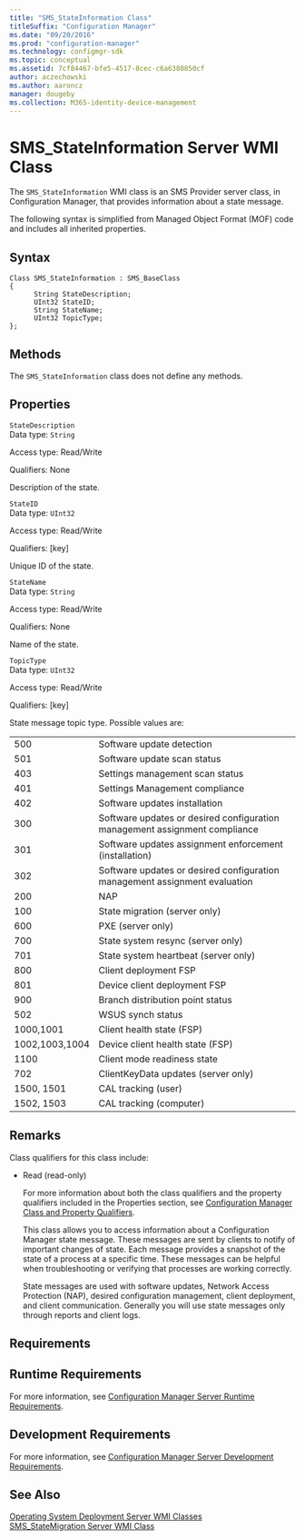 ```yaml
---
title: "SMS_StateInformation Class"
titleSuffix: "Configuration Manager"
ms.date: "09/20/2016"
ms.prod: "configuration-manager"
ms.technology: configmgr-sdk
ms.topic: conceptual
ms.assetid: 7cf84467-bfe5-4517-8cec-c6a6380850cf
author: aczechowski
ms.author: aaroncz
manager: dougeby
ms.collection: M365-identity-device-management
---
```

# SMS_StateInformation Server WMI Class
The `SMS_StateInformation` WMI class is an SMS Provider server class, in Configuration Manager, that provides information about a state message.  

 The following syntax is simplified from Managed Object Format (MOF) code and includes all inherited properties.  

## Syntax  

```  
Class SMS_StateInformation : SMS_BaseClass  
{  
      String StateDescription;  
      UInt32 StateID;  
      String StateName;  
      UInt32 TopicType;  
};  
```  

## Methods  
 The `SMS_StateInformation` class does not define any methods.  

## Properties  
 `StateDescription`  
 Data type: `String`  

 Access type: Read/Write  

 Qualifiers: None  

 Description of the state.  

 `StateID`  
 Data type: `UInt32`  

 Access type: Read/Write  

 Qualifiers: [key]  

 Unique ID of the state.  

 `StateName`  
 Data type: `String`  

 Access type: Read/Write  

 Qualifiers: None  

 Name of the state.  

 `TopicType`  
 Data type: `UInt32`  

 Access type: Read/Write  

 Qualifiers: [key]  

 State message topic type. Possible values are:  

|||  
|-|-|  
|500|Software update detection|  
|501|Software update scan status|  
|403|Settings management scan status|  
|401|Settings Management compliance|  
|402|Software updates installation|  
|300|Software updates or desired configuration management assignment compliance|  
|301|Software updates assignment enforcement (installation)|  
|302|Software updates or desired configuration management assignment evaluation|  
|200|NAP|  
|100|State migration (server only)|  
|600|PXE (server only)|  
|700|State system resync (server only)|  
|701|State system heartbeat (server only)|  
|800|Client deployment FSP|  
|801|Device client deployment FSP|  
|900|Branch distribution point status|  
|502|WSUS synch status|  
|1000,1001|Client health state (FSP)|  
|1002,1003,1004|Device client health state (FSP)|  
|1100|Client mode readiness state|  
|702|ClientKeyData updates (server only)|  
|1500, 1501|CAL tracking (user)|  
|1502, 1503|CAL tracking (computer)|  

## Remarks  
 Class qualifiers for this class include:  

- Read (read-only)  

  For more information about both the class qualifiers and the property qualifiers included in the Properties section, see [Configuration Manager Class and Property Qualifiers](../../../develop/reference/misc/class-and-property-qualifiers.md).  

  This class allows you to access information about a Configuration Manager state message. These messages are sent by clients to notify of important changes of state. Each message provides a snapshot of the state of a process at a specific time. These messages can be helpful when troubleshooting or verifying that processes are working correctly.  

  State messages are used with software updates, Network Access Protection (NAP), desired configuration management, client deployment, and client communication. Generally you will use state messages only through reports and client logs.  

## Requirements  

## Runtime Requirements  
 For more information, see [Configuration Manager Server Runtime Requirements](../../../develop/core/reqs/server-runtime-requirements.md).  

## Development Requirements  
 For more information, see [Configuration Manager Server Development Requirements](../../../develop/core/reqs/server-development-requirements.md).  

## See Also  
 [Operating System Deployment Server WMI Classes](../../../develop/reference/osd/operating-system-deployment-server-wmi-classes.md)   
 [SMS_StateMigration Server WMI Class](../../../develop/reference/osd/sms_statemigration-server-wmi-class.md)
